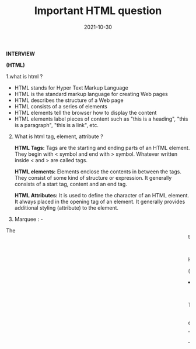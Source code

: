 ﻿---
title: Important HTML question
excerpt: Html is the most important programming language for web development. You probably don't know it well enough!
image: html.png
isFeatured: false
date: '2021-10-30'
---

**INTERVIEW**

**(HTML)**

1\.what is html ?

- HTML stands for Hyper Text Markup Language
- HTML is the standard markup language for creating Web pages
- HTML describes the structure of a Web page
- HTML consists of a series of elements
- HTML elements tell the browser how to display the content
- HTML elements label pieces of content such as "this is a heading", "this is a paragraph", "this is a link", etc.
2. What is html tag, element, attribute ?

   **HTML Tags:** Tags are the starting and ending parts of an HTML element. They begin with < symbol and end with > symbol. Whatever written inside < and > are called tags.

   **HTML elements:** Elements enclose the contents in between the tags. They consist of some kind of structure or expression. It generally consists of a start tag, content and an end tag.

   **HTML Attributes:** It is used to define the character of an HTML element. It always placed in the opening tag of an element. It generally provides additional styling (attribute) to the element.

3. Marquee : -

The <marquee> tag in HTML is used to create scrolling text or image in a webpages. It scrolls either from horizontally left to right or right to left, or vertically top to bottom or bottom to top.

4. List : -

HTML Lists are used to specify lists of information. All lists may contain one or more list elements. There are three different types of HTML lists: Ordered List or Numbered List

(ol) Unordered List or Bulleted List (ul). Each list item starts with the <li> tag.

5. Table : -

The <table> tag defines an HTML table. An HTML table consists of one <table> element and one or more <tr>, <th>, and <td> elements. The <tr> element defines a table row, the <th> element defines a table header, and the <td> element defines a table cell.

6. Copy : - &#169 , @copy
6. White space : -

Whitespace is any string of text composed only of spaces, tabs or line breaks (to be precise, CRLF sequences, carriage returns or line feeds). The whiteSpace property sets or returns how to handle tabs, line breaks and whitespace in a text.

8. Anchor tag / Hyperlink : -

The <a> tag defines a hyperlink, which is used to link from one page to another. The most important attribute of the <a> element is the href attribute, which indicates the link's destination. By default, links will appear as follows in all browsers: An unvisited link is underlined and blue.

9. Semantic html : -

A semantic element clearly describes its meaning to both the browser and the developer. Examples of non-semantic elements: <div> and <span> - Tells nothing about its content. Examples of semantic elements: <form> , <table> , and <article> - Clearly defines its content.

10. SVG : -

SVG stands for Scalable Vector Graphics. SVG is used to define graphics for the Web.

The SVG file format is a popular tool for displaying two-dimensional graphics, charts, and illustrations on websites. Plus, as a vector file, it can be scaled up or down without losing any of its resolution.

11. i-frame tag : -

What is inline frame (iframe)? An inline frame (iframe) is a HTML element that loads another HTML page within the document. It essentially puts another webpage within the parent page. They are commonly used for advertisements, embedded videos, web analytics and interactive content.

12. Imp of doctype : -

Per HTML and XHTML standards, a DOCTYPE (short for “document type declaration”) informs the web browser which version of HTML you're using, and should appear at the very top of every web page. DOCTYPE's are a key component of standards-compliant web pages, plus your code won't render correctly or validate without them.

13. Metadata : -

Metadata is data (information) about data. <meta> tags always go inside the <head> element, and are typically used to specify character set, page description, keywords, author of the document, and viewport settings.

14. Pre tag : -

The <pre> tag defines preformatted text. Text in a <pre> element is displayed in a fixed-width font, and the text preserves both spaces and line breaks. The text will be displayed exactly as written in the HTML source code.

15. Div and span tag : -

The <span> tag is an inline container used to mark up a part of a text, or a part of a document. The <span> tag is easily styled by CSS or manipulated with JavaScript using the class or id attribute. The <span> tag is much like the <div> element, but <div> is a block-level element and <span> is an inline element.

16. GET VS POST :-

Both GET and POST method is used to transfer data from client to server in HTTP protocol but Main difference between POST and GET method is that GET carries request parameter appended in URL string while POST carries request parameter in message body which makes it more secure way of transferring data from client to …

17. Html vs html 5 : -

HTML5 is a new version of HTML with new functionalities with markup language with Internet technologies. HTML does not have support for video and audio but, HTML5 supports both video and audio. You must be visiting many websites every day. Let us talk about an online shopping website.

18. Frames : -

HTML frames are used to divide your browser window into multiple sections where each section can load a separate HTML document. A collection of frames in the browser window is known as a frameset. The window is divided into frames in a similar way the tables are organized: into rows and columns.

19. Inline vs block level element : -

Block elements cover space from left to right as far as it can go. Inline elements only cover the space as bounded by the tags in the HTML element. Block elements have top and bottom margins. Inline elements don't have a top and bottom margin.

20. Viewport : -

The viewport is the user's visible area of a web page.

The viewport varies with the device, and will be smaller on a mobile phone than on a computer screen.

Before tablets and mobile phones, web pages were designed only for computer screens, and it was common for web pages to have a static design and a fixed size.

This gives the browser instructions on how to control the page's dimensions and scaling.

The width=device-width part sets the width of the page to follow the screen-width of the device (which will vary depending on the device).

The initial-scale=1.0 part sets the initial zoom level when the page is first loaded by the browser.

21. Cell spacing vs cell padding : -

Both cellpadding and cellspacing are used to insert whitespaces in the table cells. The most basic difference between cellpadding and cellspacing is that the cellpadding is used to set the whitespace between cell edge and cell content, whereas cellspacing is used to set the whitespace between two cells.

22. Web workers : -

A web worker is a JavaScript that runs in the background, independently of other scripts, without affecting the performance of the page. You can continue to do whatever you want: clicking, selecting things, etc., while the web worker runs in the background.

23. Id vs class : -

Remember the difference between Class and ID: A Class name can be used by multiple HTML elements, while an ID name must only be used by one HTML element within the page

24. Formatting tag : -

HTML Formatting is a process that allows us to format text to increase its visual appeal. Various HTML tags can change how text appears on a web page and make the text attractive. We can use HTML text formatting tags to bold, italicize, underlined text, and do more.

25. Link : -

The <link> tag defines the relationship between the current document and an external resource. The <link> tag is most often used to link to external style sheets or to add a favicon to your website.

26. Image map : -

An image map is an image with clickable areas. The required name attribute of the <map> element is associated with the <img>'s usemap attribute and creates a relationship between the image and the map. The <map> element contains a number of <area> elements, that defines the clickable areas in the image map.

27. Layout : -

An HTML layout is a blueprint used to arrange web pages in a well-defined manner. It is easy to navigate, simple to understand and uses HTML tags to customize web design elements. Crucial for any website, an HTML layout that uses the correct format will easily improve a website's appearance.

28. Local storage vs Session storage : -

The difference between sessionStorage and localStorage is that localStorage data does not expire, whereas sessionStorage data is cleared when the page session ends. A unique page session gets created once a document is loaded in a browser tab. Page

sessions are valid for only one tab at a time.

29. Media types & Formats : -

Multimedia elements (like audio or video) are stored in media files. The most common way to discover the type of a file, is to look at the file extension. Multimedia files have formats and different extensions like: .wav, .mp3, .mp4, .mpg, .wmv, and .avi.

30. Html vs Xhtml : -

HTML stands for Hypertext Markup Language, whereas XHTML stands for Extensible Hypertext Markup Language. XHTML is basically an extension of HTML, which is stricter than HTML. Both languages are used to create web and Android applications. HTML is SGML based, whereas XHTML is an XML-based language.

31. Input tag : -

Definition and Usage. The <input> tag specifies an input field where the user can enter data. The <input> element is the most important form element. The <input> element can be displayed in several ways, depending on the type attribute.

32. Form : -

HTML Form is a document that stores information of a user on a web server using interactive controls. An HTML form contains different kinds of information such as username, password, contact number, email id, etc. The elements used in an HTML form are the check box, input box, radio buttons, submit buttons, etc.

33. Range slider : -

The <input type="range"> defines a control for entering a number whose exact value is not important (like a slider control). Default range is 0 to 100. However, you can set restrictions on what numbers are accepted with the attributes below.

34. Entities : -

HTML entities are the reserved characters that are used in the HTML document. They are not present in your standard keyboard. They provide a wide range of characters, allowing you to add icons, geometric shapes, mathematical operators, and so on.

35. Optimize website asset : -

Optimizing website asset loading involves a meticulous process of enhancing the delivery of various elements that make up a web page, including images, scripts, stylesheets, fonts, and multimedia content. The goal is to reduce loading times while maintaining or even enhancing the quality of the user experience.

36. URL Encoding : -

URL encoding converts non-ASCII characters into a format that can be transmitted over the Internet. URL encoding replaces non-ASCII characters with a "%" followed by hexadecimal digits. URLs cannot contain spaces.

37. Datalist tag : -

The <datalist> tag specifies a list of pre-defined options for an <input> element. The <datalist> tag is used to provide an "autocomplete" feature for <input> elements. Users will see a drop-down list of pre-defined options as they input data.

38. Canvas element : -

The HTML <canvas> element is used to draw graphics, on the fly, via scripting (usually JavaScript). The <canvas> element is only a container for graphics. You must use a script to actually draw the graphics. Canvas has several methods for drawing paths, boxes, circles, text, and adding images.

\- css -

1\.What is css : -

CSS is the acronym of “Cascading Style Sheets”. CSS is a computer language for laying out and structuring web pages (HTML or XML). This language contains coding elements and is composed of these “cascading style sheets” which are equally called CSS files

2. Types : -

**There are three types of CSS which are given below:**

- Inline CSS.
- Internal or Embedded CSS.
- External CSS.
3. Css selectors : -

CSS selectors are used to "find" (or select) the HTML elements you want to style.

We can divide CSS selectors into five categories:

- Simple selectors (select elements based on name, id, class)
- [Combinator selectors](https://www.w3schools.com/css/css_combinators.asp) (select elements based on a specific relationship between them)
- [Pseudo-class selectors](https://www.w3schools.com/css/css_pseudo_classes.asp) (select elements based on a certain state)
- [Pseudo-elements selectors](https://www.w3schools.com/css/css_pseudo_elements.asp) (select and style a part of an element)
- [Attribute selectors](https://www.w3schools.com/css/css_attribute_selectors.asp) (select elements based on an attribute or attribute value)
4. Universal selector : -

The asterisk (\*) is known as the CSS universal selectors. It can be used to select any and all types of elements in an HTML page. The asterisk can also be followed by a selector while using to select a child object. This selector is useful when we want to select all the elements on the page.

5. Box sizing : -

The box-sizing property allows us to include the padding and border in an element's total width and height. If you set box-sizing: border-box; on an element, padding and border are included in the width and height: Both divs are the same size now!

6. Hide an element : -

You can hide an element in CSS using the CSS properties display: none or visibility: hidden . display: none removes the entire element from the page and mat affect the layout of the page.

7. Flex model : -

The flexbox or flexible box model in CSS is a one-dimensional layout model that has flexible and efficient layouts with distributed spaces among items to control their alignment structure ie., it is a layout model that provides an easy and clean way to arrange items within a container.

In a perfect world of browser support, the reason you'd choose to use flexbox is because you want to lay a collection of items out in one direction or another. As you lay out your items you want to control the dimensions of the items in that one dimension, or control the spacing between items.

8. Important : -

The !important rule in CSS is used to add more importance to a property/value than normal. In fact, if you use the !important rule, it will override ALL previous styling rules for that specific property on that element!

9. Css Sprites : -

CSS Sprites are a collection of images that are combined into a single file that an HTML document can access. These images are then called into use within the HTML code to be displayed on the website.

10. Pseudo class / Pseudo element : -

In CSS, pseudo-classes and pseudo-elements are two types of keywords that you can combine with selectors. They are used to target the element's state or specific parts of an element.

A CSS pseudo-class is a keyword added to a selector that specifies a special state of the selected element(s). For example, the pseudo-class :hover can be used to select a button when a user's pointer hovers over the button and this selected button can then be styled.

11. SASS , LESS , STYLUS : -

LESS is pretty intuitive and more CSS-like.

SASS is more programmatic than it is CSS-like, although it supports all versions of CSS.

Stylus is more concise, intuitive and is just as programmatic as SASS. This is due to the fact that they are both imperatively styled.

12. Position relative vs Position absolute : -

a relative position moves the element, but still consumes some space in the original position. an absolute or fixed position moves the element, but does not consume any layout space.

13. VH : -

The full form of VH is viewport height. It works like the percentage unit as well. Specifying 10vh is equivalent to occupying 10% of entire visible screen height.

14. CSS3 vs CSS2 : -

CSS3 has compatibility with external font styles through google fonts and typecast. It was not possible with earlier CSS1 and CSS2. The selectors in CSS3 has increased while CSS1 and CSS2 only had simple selectors. CSS1 AND CSS2 didn't have provision to specifically design the web layout.CSS3 is now split into different modules. Since each module makes its way through the W3C individually, there's a wider range of browser support. Make sure you test your CSS3 pages in as many browsers and operating systems as possible to ensure compatibility

15. RGB stream : -

RGB represents colors in CSS. There are three streams in this nomenclature representing a color, namely the Red, Green, and Blue streams. The intensity of colors is represented using numbers 0 to 255. This allows CSS to have a spectrum of visible colors.

16. Class vs Id : -

While an ID is specific to a single element, classes can be assigned to multiple elements on a page or throughout the website. They are not unique. And while a single element can only have one ID, it can have multiple classes.

To select an element with a specific id, write a hash (#) character, followed by the id of the element.

To select elements with a specific class, write a period (.) character, followed by the class name.

17. Z-index : -

Z Index ( z-index ) is a CSS property that defines the order of overlapping HTML elements. Elements with a higher index will be placed on top of elements with a lower index. Note: Z index only works on positioned elements ( position:absolute , position:relative , or position:fixed ).

18. Media types : -

The @media rule, introduced in CSS2, made it possible to define different style rules for different media types.

Examples: You could have one set of style rules for computer screens, one for printers, one for handheld devices, one for television-type devices, and so on.

Unfortunately these media types never got a lot of support by devices, other than the print media type.![](Aspose.Words.fc9b058b-e705-4e5e-a7d2-b93d9b27b1f7.001.png)

CSS3 Introduced Media Queries

Media queries in CSS3 extended the CSS2 media types idea: Instead of looking for a type of device, they look at the capability of the device.

Media queries can be used to check many things, such as:

- width and height of the viewport
- width and height of the device
- orientation (is the tablet/phone in landscape or portrait mode?)
- resolution

Using media queries are a popular technique for delivering a tailored style sheet to desktops, laptops, tablets, and mobile phones (such as iPhone and Android phones).

19. Image repetition : -

The CSS background-repeat is what you're looking for. If you want the background image not to repeat at all, use background-repeat: no-repeat;

20. Image scroll : -

Background-repeat : none; Background-attachment : fixed;

21. Font related attributes : -
- font-family.
- font-size.
- font-stretch.
- font-style.
- font-variant.
- font-weight.
- line-height.
22. Contextual selectors : -

A contextual selector matches when an element is an arbitrary descendent of some ancestor element (i.e., it may be any generation below the ancestor element). A contextual selector is made up of two or more selectors separated by white space.

Contextual selectors allow the developer to select different types of styles for different parts of the document. In CSS, the developer can either specify styles directly or by making certain classes. The contextual selector will only apply the style to the elements which are specified.

23. Css nomenclature : -

The CSS class naming convention defines rules for choosing the character sequences for naming a CSS class to reduce the effort needed to read and understand the code. There are various naming conventions, like using hyphen-delimited strings, BEM(Block-Element-Modifier), OOCSS(Object-oriented CSS), etc.

- Naming Convention Basics.
- Do Not Use Special Characters.
- Do Not Use Any Spaces.
- The Filename Should Start With a Letter.
- Use All Lower Case.
- Keep the Filename as Short as Possible.
- The Most Important Part of Your CSS Filename.
- CSS File-Naming Conventions.
24. When should you use translate () instead of absolute positioning in

CSS?

Use translate() when you need to move an element without affecting the layout of other elements on the page. Consider using translate() instead of absolute positioning in scenarios such as animations, responsive design, and small adjustments to element positions.

25. Position some aspect : -

The <position> (or <bg-position> ) CSS data type denotes a two-dimensional coordinate used to set a location relative to an element box. It is used in the background-position and offset-anchor properties. Note: The final position described by the <position> value does not need to be inside the element's box

26. Mixins : -

A mixin lets you make groups of CSS declarations that you want to reuse throughout your site. It helps keep your Sass very DRY. You can even pass in values to make your mixin more flexible. Here's an example for theme . SCSS.

Mixins allow you to define styles that can be re-used throughout your stylesheet. They make it easy to avoid using non-semantic classes like .float-left , and to distribute collections of styles in libraries.

27. How does browser work under the hood?

Each browser has a browser engine under the hood. It works as a bridge between the user interface and the rendering engine. It queries and manipulates the rendering engine based on the input it gets from the user interface.

28. Float : -

The float CSS property places an element on the left or right side of its container, allowing text and inline elements to wrap around it. The element is removed from the normal flow of the page, though still remaining a part of the flow (in contrast to absolute positioning).

29. Logical vs physical tag : -

a logical tag is a tag that describes the meaning or structure of the content it surrounds, while a physical tag describes the presentation or appearance of the content.

30. Image scripts : -

An image sprite is a collection of images put into a single image. A web page with many images can take a long time to load and generates multiple server requests. Using image sprites will reduce the number of server requests and save bandwidth.

31. Position static : -

The position property specifies the type of positioning method used for an element.

There are five different position values:

- static
- relative
- fixed
- absolute
- sticky ●
32. Attribute selectors : -

This type of attribute selector is used to select all the elements that have the specified attribute and applies the CSS property to that attribute. For example, the selector [class] will select all the elements with the style attribute

33. Child selectors : -

The child selector selects all elements that are the children of a specified element.

34. Css framework : -

**Top 5 CSS Frameworks for Developers and Designers**

- Bootstrap.
- Tailwind CSS.
- Foundation.
- Bulma.
- Skeleton.
35. Ruleset : -

The CSS Ruleset is used to apply a set of properties with some define values for the element or a specific set of elements that are used in the HTML page.

36. Embedded style sheet : -

It allows you to define styles for a particular HTML document as a whole in one place. This is done by embedding the <style></style> tags containing the CSS properties in the head of your document.

37. Reset vs normalize css : -

Normalizing retains the default styles that are useful and removes those that are not whereas the reset removes all the styles of the browser. In reset, we will have to re declare all the styles after resetting the browser whereas, normalizing will keep the required styles and only removes the unwanted ones

38. Adaptive vs responsive desing : -

A responsive design can change its layout and appearance based on the screen size of the device it's accessed on, from a large desktop computer to a small mobile phone. An adaptive design requires the creation of a different layout for each device the website will be accessed on

39. Center a div : -

.parent {

background: gray; height: 300px; width: 300px; position: relative;

}

.child {

background-color: orange; position: absolute;

top: 50%;

left: 50%;

transform: translate(-50%,-50%);

}

40. Grid system : -

The CSS grid layout module excels at dividing a page into major regions or defining the relationship in terms of size, position, and layer, between parts of a control built from HTML primitives. Like tables, grid layout enables an author to align elements into columns and rows.

41. Grid vs flex box : -

The basic difference between CSS grid layout and CSS flexbox layout is that flexbox was designed for layout in one dimension - either a row or a column. Grid was designed for two-dimensional layout - rows, and columns at the same time.

42. Progressive rendering : -

In progressive Rendering, the web page is divided into different parts on the basis of priority. So different parts will be rendered sequentially according to Server-Side Rendering and sent to the client side

43. Reset.css file : -

A CSS Reset file circumvents inconsistencies across different browsers when developing websites. All browsers have default rules with properties and values applied to all pages before loading files. Due to the cascading nature of CSS, any styles the browser uses will remain unless explicitly overridden

44. Box model vs box sizing : -

The box model refers to the composition of elements on a page. When you specify the height or width of an element, you're setting the content size—any padding, border, and margin will be added to that. Applying box-sizing: border-box to an element changes the box model to a more predictable behavior.

45. Css variables : -

The var() function is used to insert the value of a CSS variable.

CSS variables have access to the DOM, which means that you can create variables with local or global scope, change the variables with JavaScript, and change the variables based on media queries.

A good way to use CSS variables is when it comes to the colors of your design. Instead of copy and paste the same colors over and over again, you can place them in variables.

46. Display property : -

The display CSS property sets whether an element is treated as a block or inline box and the layout used for its children, such as flow layout, grid or flex. Formally, the display property sets an element's inner and outer display types.

47. Direct child selectors and descendent child selector in css : -

    The Child Combinator (>) only selects those HTML Elements that are direct children of a specified element. While the Descendant Combinator selects all HTML Elements that are either children, grandchildren, great grandchildren and so on. They all are descendants of a specified element and thus all are selected.

48. Margin vs padding : -

In CSS, a margin is the space around an element's border, while padding is the space between an element's border and the element's content. Put another way, the margin property controls the space outside an element, and the padding property controls the space inside an element.

49. Media breakpoint for responsive : -
- Mobile devices – 320px — 480px.
- iPads, Tablets – 481px — 768px.
- Small screens, laptops – 769px — 1024px.
- Desktops, large screens – 1025px — 1200px.
- Extra large screens, TV – 1201px, and more.
50. Bem methodology : -

BEM is a front-end naming method for organizing and naming CSS classes. The Block, Element, Modifier methodology is a popular naming convention for class names in HTML and CSS

51. Em vs rem : -

Basically that both rem and em are scalable and relative units of size, but with em, the unit is relative to the font size of its parent element, while the rem unit is only relative to the root font size of the HTML document. The “r” in rem stands for “root”

52. Specificity : -

If there are two or more CSS rules that point to the same element, the selector with the highest specificity value will "win", and its style declaration will be applied to that HTML element.

53. Diff b/w static,relative,absolute and fixed position : -

    Static - this is the default value, all elements are in order as they appear in the document. Relative - the element is positioned relative to its normal position. Absolute - the element is positioned absolutely to its first positioned parent. Fixed - the element is positioned related to the browser window.

54. Gradient : -

Gradient Backgrounds. CSS gradients let you display smooth transitions between two or more specified colors. CSS defines three types of gradients: Linear Gradients (goes down/up/left/right/diagonally) Radial Gradients (defined by their center)

55. Calc () : -

It can be used to calculate length, percentage, time, number, integer frequency, or angle. It uses the four simple arithmetic operators add (+), multiply (\*), subtract (-), and divide (/). It is a powerful CSS concept because it allows us to mix any units, such as percentage and pixel.

56. Word wrap : -

The word-wrap property allows long words to be able to be broken and wrap onto the next line.

57. Shadow effect : -

With CSS you can add shadow to text and to elements.

h1 { text-shadow: 2px 2px;}

58. Transition : -

CSS transitions provide a way to control animation speed when changing CSS properties. Instead of having property changes take effect immediately, you can cause the changes in a property to take place over a period of time.

**THANK YOU**

**(*AKKI)***


